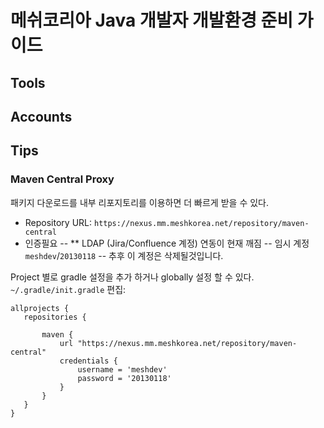 # 메쉬코리아 Java 개발자 개발환경 준비 가이드

## Tools

## Accounts

## Tips

### Maven Central Proxy

패키지 다운로드를 내부 리포지토리를 이용하면 더 빠르게 받을 수 있다.

 - Repository URL: `https://nexus.mm.meshkorea.net/repository/maven-central`
 - 인증필요
 -- ** LDAP (Jira/Confluence 계정) 연동이 현재 깨짐
 -- 임시 계정 `meshdev`/`20130118` -- 추후 이 계정은 삭제될것입니다.
 
Project 별로 gradle 설정을 추가 하거나 globally 설정 할 수 있다. `~/.gradle/init.gradle` 편집:
 ```
 allprojects {
    repositories {

        maven {
            url "https://nexus.mm.meshkorea.net/repository/maven-central"
            credentials {
                username = 'meshdev'
                password = '20130118'
            }
        }
    }
}
```
